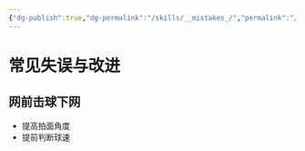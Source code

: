 ```yaml
---
{"dg-publish":true,"dg-permalink":"/skills/__mistakes_/","permalink":"/skills/__mistakes_/"}
---
```


# 常见失误与改进

## 网前击球下网
- 提高拍面角度
- 提前判断球速
